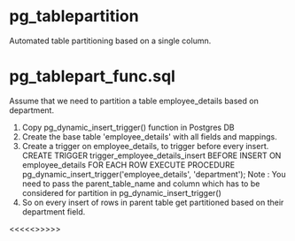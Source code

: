 pg_tablepartition
=================

Automated table partitioning based on a single column.


pg_tablepart_func.sql 
=====================

Assume that we need to partition a table employee_details based on department. 

1. Copy pg_dynamic_insert_trigger() function in Postgres DB
2. Create the base table 'employee_details' with all fields and mappings. 
3. Create a trigger on employee_details, to trigger before every insert.
      CREATE TRIGGER trigger_employee_details_insert
      BEFORE INSERT
      ON employee_details
      FOR EACH ROW
      EXECUTE PROCEDURE pg_dynamic_insert_trigger('employee_details', 'department');
    Note : You need to pass the parent_table_name and column which has to be considered for partition in  pg_dynamic_insert_trigger()
4. So on every insert of rows in parent table get partitioned based on their department field.


<<<<<<END>>>>>>

